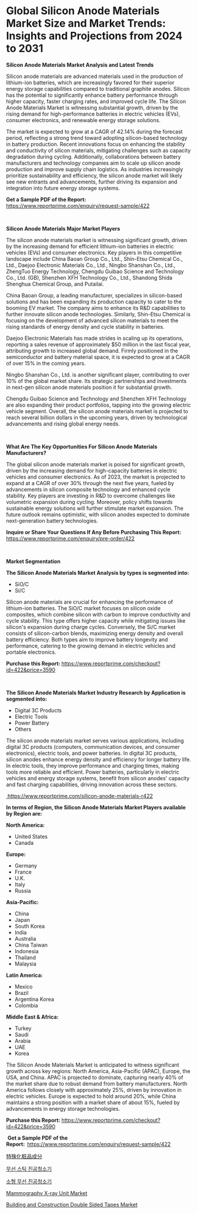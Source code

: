<p><h1>Global Silicon Anode Materials Market Size and Market Trends: Insights and Projections from 2024 to 2031</h1></p><p><strong>Silicon Anode Materials Market Analysis and Latest Trends</strong></p>
<p><p>Silicon anode materials are advanced materials used in the production of lithium-ion batteries, which are increasingly favored for their superior energy storage capabilities compared to traditional graphite anodes. Silicon has the potential to significantly enhance battery performance through higher capacity, faster charging rates, and improved cycle life. The Silicon Anode Materials Market is witnessing substantial growth, driven by the rising demand for high-performance batteries in electric vehicles (EVs), consumer electronics, and renewable energy storage solutions.</p><p>The market is expected to grow at a CAGR of 42.14% during the forecast period, reflecting a strong trend toward adopting silicon-based technology in battery production. Recent innovations focus on enhancing the stability and conductivity of silicon materials, mitigating challenges such as capacity degradation during cycling. Additionally, collaborations between battery manufacturers and technology companies aim to scale up silicon anode production and improve supply chain logistics. As industries increasingly prioritize sustainability and efficiency, the silicon anode market will likely see new entrants and advancements, further driving its expansion and integration into future energy storage systems.</p></p>
<p><strong>Get a Sample PDF of the Report:&nbsp;</strong> <a href="https://www.reportprime.com/enquiry/request-sample/422">https://www.reportprime.com/enquiry/request-sample/422</a></p>
<p>&nbsp;</p>
<p><strong>Silicon Anode Materials Major Market Players</strong></p>
<p><p>The silicon anode materials market is witnessing significant growth, driven by the increasing demand for efficient lithium-ion batteries in electric vehicles (EVs) and consumer electronics. Key players in this competitive landscape include China Baoan Group Co., Ltd., Shin-Etsu Chemical Co., Ltd., Daejoo Electronic Materials Co., Ltd., Ningbo Shanshan Co., Ltd., ZhengTuo Energy Technology, Chengdu Guibao Science and Technology Co., Ltd. (GB), Shenzhen XFH Technology Co., Ltd., Shandong Shida Shenghua Chemical Group, and Putailai.</p><p>China Baoan Group, a leading manufacturer, specializes in silicon-based solutions and has been expanding its production capacity to cater to the booming EV market. The company aims to enhance its R&D capabilities to further innovate silicon anode technologies. Similarly, Shin-Etsu Chemical is focusing on the development of advanced silicon materials to meet the rising standards of energy density and cycle stability in batteries.</p><p>Daejoo Electronic Materials has made strides in scaling up its operations, reporting a sales revenue of approximately $50 million in the last fiscal year, attributing growth to increased global demand. Firmly positioned in the semiconductor and battery material space, it is expected to grow at a CAGR of over 15% in the coming years.</p><p>Ningbo Shanshan Co., Ltd. is another significant player, contributing to over 10% of the global market share. Its strategic partnerships and investments in next-gen silicon anode materials position it for substantial growth.</p><p>Chengdu Guibao Science and Technology and Shenzhen XFH Technology are also expanding their product portfolios, tapping into the growing electric vehicle segment. Overall, the silicon anode materials market is projected to reach several billion dollars in the upcoming years, driven by technological advancements and rising global energy needs.</p></p>
<p>&nbsp;</p>
<p><strong>What Are The Key Opportunities For Silicon Anode Materials Manufacturers?</strong></p>
<p><p>The global silicon anode materials market is poised for significant growth, driven by the increasing demand for high-capacity batteries in electric vehicles and consumer electronics. As of 2023, the market is projected to expand at a CAGR of over 30% through the next five years, fueled by advancements in silicon composite technology and enhanced cycle stability. Key players are investing in R&D to overcome challenges like volumetric expansion during cycling. Moreover, policy shifts towards sustainable energy solutions will further stimulate market expansion. The future outlook remains optimistic, with silicon anodes expected to dominate next-generation battery technologies.</p></p>
<p><strong>Inquire or Share Your Questions If Any Before Purchasing This Report:</strong> <a href="https://www.reportprime.com/enquiry/pre-order/422">https://www.reportprime.com/enquiry/pre-order/422</a></p>
<p>&nbsp;</p>
<p><strong>Market Segmentation</strong></p>
<p><strong>The Silicon Anode Materials Market Analysis by types is segmented into:</strong></p>
<p><ul><li>SiO/C</li><li>Si/C</li></ul></p>
<p><p>Silicon anode materials are crucial for enhancing the performance of lithium-ion batteries. The SiO/C market focuses on silicon oxide composites, which combine silicon with carbon to improve conductivity and cycle stability. This type offers higher capacity while mitigating issues like silicon's expansion during charge cycles. Conversely, the Si/C market consists of silicon-carbon blends, maximizing energy density and overall battery efficiency. Both types aim to improve battery longevity and performance, catering to the growing demand in electric vehicles and portable electronics.</p></p>
<p><strong>Purchase this Report:&nbsp;</strong><a href="https://www.reportprime.com/checkout?id=422&price=3590">https://www.reportprime.com/checkout?id=422&price=3590</a></p>
<p>&nbsp;</p>
<p><strong>The Silicon Anode Materials Market Industry Research by Application is segmented into:</strong></p>
<p><ul><li>Digital 3C Products</li><li>Electric Tools</li><li>Power Battery</li><li>Others</li></ul></p>
<p><p>The silicon anode materials market serves various applications, including digital 3C products (computers, communication devices, and consumer electronics), electric tools, and power batteries. In digital 3C products, silicon anodes enhance energy density and efficiency for longer battery life. In electric tools, they improve performance and charging times, making tools more reliable and efficient. Power batteries, particularly in electric vehicles and energy storage systems, benefit from silicon anodes' capacity and fast charging capabilities, driving innovation across these sectors.</p></p>
<p><a href="https://www.reportprime.com/silicon-anode-materials-r422">&nbsp;https://www.reportprime.com/silicon-anode-materials-r422</a></p>
<p><strong>In terms of Region, the Silicon Anode Materials Market Players available by Region are:</strong></p>
<p>
    <p> <strong> North America: </strong>
        <ul>
            <li>United States</li>
            <li>Canada</li>
        </ul>
        </p> 
    <p> <strong> Europe: </strong>
        <ul>
            <li>Germany</li>
            <li>France</li>
            <li>U.K.</li>
            <li>Italy</li>
            <li>Russia</li>
        </ul>
        </p> 
    <p> <strong> Asia-Pacific: </strong>
        <ul>
            <li>China</li>
            <li>Japan</li>
            <li>South Korea</li>
            <li>India</li>
            <li>Australia</li>
            <li>China Taiwan</li>
            <li>Indonesia</li>
            <li>Thailand</li>
            <li>Malaysia</li>
        </ul>
        </p> 
    <p> <strong> Latin America: </strong>
        <ul>
            <li>Mexico</li>
            <li>Brazil</li>
            <li>Argentina Korea</li>
            <li>Colombia</li>
        </ul>
        </p> 
    <p> <strong> Middle East & Africa: </strong>
        <ul>
            <li>Turkey</li>
            <li>Saudi</li>
            <li>Arabia</li>
            <li>UAE</li>
            <li>Korea</li>
        </ul>
    </p>
    </p>
<p><p>The Silicon Anode Materials Market is anticipated to witness significant growth across key regions: North America, Asia-Pacific (APAC), Europe, the USA, and China. APAC is projected to dominate, capturing nearly 40% of the market share due to robust demand from battery manufacturers. North America follows closely with approximately 25%, driven by innovation in electric vehicles. Europe is expected to hold around 20%, while China maintains a strong position with a market share of about 15%, fueled by advancements in energy storage technologies.</p></p>
<p><strong>Purchase this Report: </strong><a href="https://www.reportprime.com/checkout?id=422&price=3590">https://www.reportprime.com/checkout?id=422&price=3590</a></p>
<p>&nbsp;<strong>Get a Sample PDF of the Report:&nbsp;&nbsp;</strong><a href="https://www.reportprime.com/enquiry/request-sample/422">https://www.reportprime.com/enquiry/request-sample/422</a></p>
<p><strong></strong></p>
<p><p><a href="https://medium.com/@roseperez232/%E7%89%B9%E6%AE%8A%E5%8C%96%E7%B2%A7%E5%93%81%E6%88%90%E5%88%86%E3%81%AE%E5%B8%82%E5%A0%B4%E5%8B%95%E5%90%91%E3%81%A8%E6%88%90%E9%95%B7%E8%A6%81%E5%9B%A0%E3%82%92%E5%88%86%E6%9E%90%E3%81%97-2024%E5%B9%B4%E3%81%8B%E3%82%892031%E5%B9%B4%E3%81%BE%E3%81%A7%E3%81%AE%E4%BA%88%E6%B8%AC%E3%82%92%E8%A1%8C%E3%81%86-eed7e70c9992">特殊化粧品成分</a></p><p><a href="https://medium.com/@darianswift1922_33282/%EA%B8%80%EB%A1%9C%EB%B2%8C-%EB%AC%B4%EC%84%A0-%EC%8A%A4%ED%8B%B1-%EC%A7%84%EA%B3%B5%EC%B2%AD%EC%86%8C%EA%B8%B0-%EC%8B%9C%EC%9E%A5-%EB%8F%99%ED%96%A5-%EC%98%88%EC%B8%A1-%EB%B0%8F-%EC%8B%9C%EC%9E%A5-%EC%A0%84%EB%9E%B5-%EB%B6%84%EC%84%9D-2024-2031-24598a549a5b">무선 스틱 진공청소기</a></p><p><a href="https://medium.com/@darianswift1922_33282/%EA%B8%80%EB%A1%9C%EB%B2%8C-%EC%BB%B4%ED%8E%99%ED%8A%B8-%EB%AC%B4%EC%84%A0-%EC%A7%84%EA%B3%B5-%EC%B2%AD%EC%86%8C%EA%B8%B0-%EC%8B%9C%EC%9E%A5%EC%9D%98-%EC%83%88%EB%A1%9C%EC%9A%B4-%EA%B8%B0%ED%9A%8C%EC%99%80-%EB%8F%84%EC%A0%84-%EA%B3%BC%EC%A0%9C-2024-2031-d10125fbf36a">소형 무선 진공청소기</a></p><p><a href="https://www.linkedin.com/pulse/mammography-x-ray-unit-market-research-report-exploring-size-fbatf?trackingId=%2BVApsxnBTYSrdC25bWHutA%3D%3D">Mammography X-ray Unit Market</a></p><p><a href="https://issuu.com/reportprime-2/docs/building-and-construction-double-si_7a84229a4c149a">Building and Construction Double Sided Tapes Market</a></p></p>